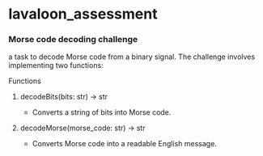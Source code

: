 # lavaloon_assessment

### Morse code decoding challenge

a task to decode Morse code from a binary signal. The challenge involves implementing two functions:

Functions

1. decodeBits(bits: str) -> str
   
    - Converts a string of bits into Morse code.
3. decodeMorse(morse_code: str) -> str
   
    - Converts Morse code into a readable English message.

